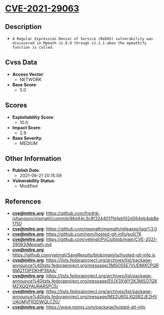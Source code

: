 
# [CVE-2021-29063](https://github.com/fredrik-johansson/mpmath/commit/46d44c3c8f3244017fe1eb102d564eb4ab8ef750)

## Description

- `A Regular Expression Denial of Service (ReDOS) vulnerability was discovered in Mpmath v1.0.0 through v1.2.1 when the mpmathify function is called.`

## Cvss Data

- **Access Vector**:
  - NETWORK
- **Base Score**:
  - 5.0

## Scores

- **Exploitability Score**:
  - 10.0
- **Impact Score**:
  - 2.9
- **Base Severity**:
  - MEDIUM

## Other Information

- **Publish Date**:
  - 2021-06-21 20:15:09
- **Vulnerability Status**:
  - Modified

## References

- **cve@mitre.org**: https://github.com/fredrik-johansson/mpmath/commit/46d44c3c8f3244017fe1eb102d564eb4ab8ef750
- **cve@mitre.org**: https://github.com/mpmath/mpmath/releases/tag/1.3.0
- **cve@mitre.org**: https://github.com/npm/hosted-git-info/pull/76
- **cve@mitre.org**: https://github.com/yetingli/PoCs/blob/main/CVE-2021-29063/Mpmath.md
- **cve@mitre.org**: https://github.com/yetingli/SaveResults/blob/main/js/hosted-git-info.js
- **cve@mitre.org**: https://lists.fedoraproject.org/archives/list/package-announce%40lists.fedoraproject.org/message/3M5O55E7VUDMXCPQR6MQTOIFDKHP36AA/
- **cve@mitre.org**: https://lists.fedoraproject.org/archives/list/package-announce%40lists.fedoraproject.org/message/EIUX3XWY2K3MSO7QXMZXQQYAURARSPC5/
- **cve@mitre.org**: https://lists.fedoraproject.org/archives/list/package-announce%40lists.fedoraproject.org/message/MS2U6GLXQSRZJE2HVUAUMVFR2DWQLCZG/
- **cve@mitre.org**: https://www.npmjs.com/package/hosted-git-info
